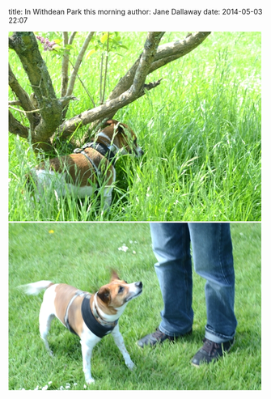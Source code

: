 
title: In Withdean Park this morning
author: Jane Dallaway
date: 2014-05-03 22:07

<div><a href="/media/Ztp_IMG_20140503_143709.JPG"><img src="/media/Ztp_thumb_IMG_20140503_143709.JPG" width="500" height="375"/></a></div><div><a href="/media/tp_DSC_1267-1.JPG"><img src="/media/tp_thumb_DSC_1267-1.JPG" width="500" height="331"/></a></div>


   
      